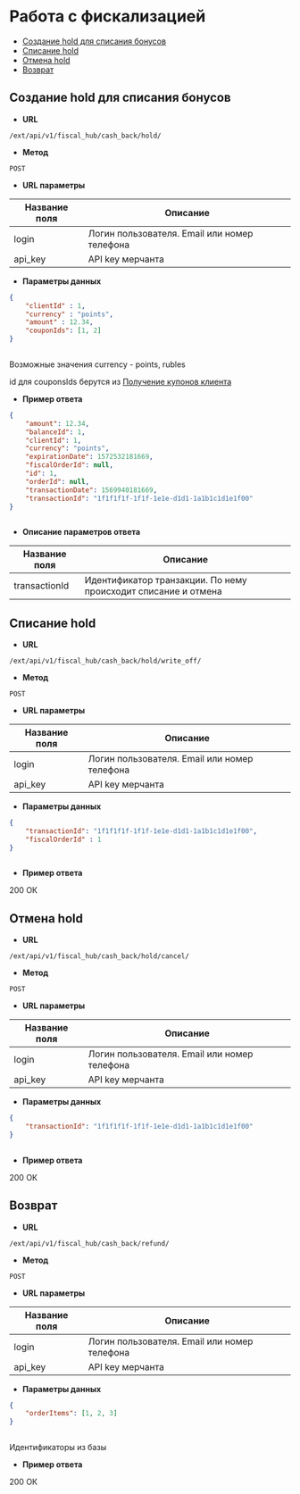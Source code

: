 # Работа с фискализацией

* [Создание hold для списания бонусов](#Создание-hold-для-списания-бонусов)
* [Списание hold](#Списание-hold)
* [Отмена hold](#Отмена-hold)
* [Возврат](#Возврат)

## Создание hold для списания бонусов
* **URL**

`/ext/api/v1/fiscal_hub/cash_back/hold/`

* **Метод**

`POST`

* **URL параметры**

Название поля | Описание
------------- | --------
login | Логин пользователя. Email или номер телефона
api_key | API key мерчанта

* **Параметры данных**

```json
{
    "clientId" : 1,
    "currency" : "points",
    "amount" : 12.34,
    "couponIds": [1, 2]
}
    
```

Возможные значения currency - points, rubles

id для couponsIds берутся из [Получение купонов клиента](clients.md/#Получение-купонов-клиента)

* **Пример ответа**

```json
{
    "amount": 12.34, 
    "balanceId": 1, 
    "clientId": 1, 
    "currency": "points", 
    "expirationDate": 1572532181669, 
    "fiscalOrderId": null, 
    "id": 1, 
    "orderId": null, 
    "transactionDate": 1569940181669, 
    "transactionId": "1f1f1f1f-1f1f-1e1e-d1d1-1a1b1c1d1e1f00"
}
     
```

* **Описание параметров ответа**

Название поля | Описание
------------- | --------
transactionId | Идентификатор транзакции. По нему происходит списание и отмена

## Списание hold 
* **URL**

`/ext/api/v1/fiscal_hub/cash_back/hold/write_off/`

* **Метод**

`POST`

* **URL параметры**

Название поля | Описание
------------- | --------
login | Логин пользователя. Email или номер телефона
api_key | API key мерчанта

* **Параметры данных**

```json
{
    "transactionId": "1f1f1f1f-1f1f-1e1e-d1d1-1a1b1c1d1e1f00",
    "fiscalOrderId" : 1
}
    
```

* **Пример ответа**

200 ОК

## Отмена hold 
* **URL**

`/ext/api/v1/fiscal_hub/cash_back/hold/cancel/`

* **Метод**

`POST`

* **URL параметры**

Название поля | Описание
------------- | --------
login | Логин пользователя. Email или номер телефона
api_key | API key мерчанта

* **Параметры данных**

```json
{
    "transactionId": "1f1f1f1f-1f1f-1e1e-d1d1-1a1b1c1d1e1f00"
}
    
```

* **Пример ответа**

200 ОК

## Возврат 
* **URL**

`/ext/api/v1/fiscal_hub/cash_back/refund/`

* **Метод**

`POST`

* **URL параметры**

Название поля | Описание
------------- | --------
login | Логин пользователя. Email или номер телефона
api_key | API key мерчанта

* **Параметры данных**

```json
{
    "orderItems": [1, 2, 3]
}
    
```

Идентификаторы из базы

* **Пример ответа**

200 ОК